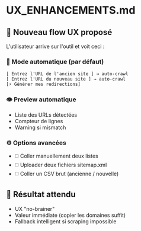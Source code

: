 # UX_ENHANCEMENTS.md

## 🧠 Nouveau flow UX proposé

L'utilisateur arrive sur l'outil et voit ceci :

### 🔄 Mode automatique (par défaut)

```
[ Entrez l'URL de l'ancien site ] → auto-crawl
[ Entrez l'URL du nouveau site ] → auto-crawl
[⚡ Générer mes redirections]
```

### 👁️ Preview automatique

- Liste des URLs détectées
- Compteur de lignes
- Warning si mismatch

### ⚙️ Options avancées

- ◻️ Coller manuellement deux listes
- ◻️ Uploader deux fichiers sitemap.xml
- ◻️ Coller un CSV brut (ancienne / nouvelle)

## 🧠 Résultat attendu

- UX "no-brainer"
- Valeur immédiate (copier les domaines suffit)
- Fallback intelligent si scraping impossible
